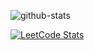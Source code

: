 ![github-stats](https://stats.dooboo.io/api/github-stats-advanced?login=ShijoyBharath)

<!-- [![Shijoy's GitHub stats-Dark](https://github-readme-stats.vercel.app/api?username=ShijoyBharath&show_icons=true&hide_border=true&theme=dark#gh-dark-mode-only)](https://github.com/anuraghazra/github-readme-stats#gh-dark-mode-only)
[![Shijoy's GitHub stats-Light](https://github-readme-stats.vercel.app/api?username=ShijoyBharath&show_icons=true&hide_border=true&theme=default#gh-light-mode-only)](https://github.com/anuraghazra/github-readme-stats#gh-light-mode-only)![](https://github-readme-stats.vercel.app/api/top-langs/?username=ShijoyBharath&hide_border=true&layout=donut&theme=dark#gh-dark-mode-only) -->


[![LeetCode Stats](https://leetcard.jacoblin.cool/shijoybharath8?ext=heatmap&border=0&radius=20&font=noto_sans&theme=dark&width=700)](https://leetcode.com/shijoybharath8)